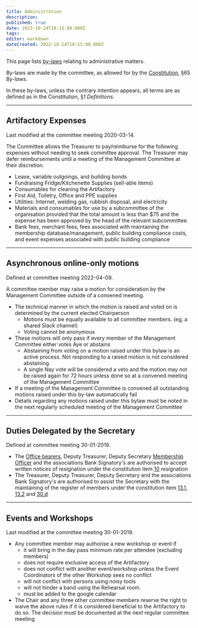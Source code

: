 ```yaml
---
title: Administration
description:
published: true
date: 2022-10-24T18:15:00.000Z
tags:
editor: markdown
dateCreated: 2022-10-24T18:15:00.000Z
---
```


This page lists [by-laws](/docs/policies/bylaws) relating to administrative matters.

By-laws are made by the committee, as allowed for by the [Constitution](/constitution), §65 *By-laws*.

In these by-laws, unless the contrary intention appears, all terms are as defined as in the Constitution, §1 *Definitions*.

------------------------------------------------------------------------

## Artifactory Expenses

Last modified at the committee meeting 2020-03-14.

The Committee allows the Treasurer to pay/reimburse for the following expenses without needing to seek committee approval. The Treasurer may defer reimbursements until a meeting of the Management Committee at their discretion.

* Lease, variable outgoings, and building bonds
* Fundraising Fridge/Kitchenette Supplies (sell-able items)
* Consumables for cleaning the Artifactory
* First Aid, Toiletry, Office and PPE supplies
* Utilities: Internet, welding gas, rubbish disposal, and electricity
* Materials and consumables for use by a subcommittee of the organisation provided that the total amount is less than \$75 and the expense has been approved by the head of the relevant subcommittee.
* Bank fees, merchant fees, fees associated with maintaining the membership database/management, public building compliance costs, and event expenses associated with public building compliance

------------------------------------------------------------------------

## Asynchronous online-only motions

Defined at committee meeting 2022-04-09.

A committee member may raise a motion for consideration by the Management Committee outside of a convened meeting.

* The technical manner in which the motion is raised and voted on is determined by the current elected Chairperson
  * Motions must be equally available to all committee members. (eg, a shared Slack channel)
  * Voting cannot be anonymous
* These motions will only pass if every member of the Management Committee either votes Aye or abstains
  * Abstaining from voting on a motion raised under this bylaw is an active process. Not responding to a raised motion is not considered abstaining.
  * A single Nay vote will be considered a veto and the motion may not be raised again for 72 hours unless done so at a convened meeting of the Management Committee
* If a meeting of the Management Committee is convened all outstanding motions raised under this by-law automatically fail
* Details regarding any motions raised under this bylaw must be noted in the next regularly scheduled meeting of the Management Committee

------------------------------------------------------------------------

## Duties Delegated by the Secretary

Defined at committee meeting 30-01-2019.

* The [Office bearers](constitution#committee_members), Deputy Treasurer, Deputy Secretary [Membership Officer](/committee/committeerulings#membership_officer_s) and the associations Bank Signatory's are authorised to accept written notices of resignation under the constitution item [10](/constitution#resignation) resignation
* The Treasurer, Deputy Treasurer, Deputy Secretary and the associations Bank Signatory's are authorised to assist the Secretary with the maintaining of the register of members under the constitution item [13.1, 13.2](/constitution#register_of_members) and [30.d](/constitution#secretary)

------------------------------------------------------------------------

## Events and Workshops

Last modified at the committee meeting 30-01-2019.

* Any committee member may authorise a new workshop or event if
  * it will bring in the day pass minimum rate per attendee (excluding members)
  * does not require exclusive access of the Artifactory
  * does not conflict with another event/workshop unless the Event Coordinators of the other Workshop sees no conflict
  * will not conflict with persons using noisy tools
  * will not hinder a band using the Rehearsal room.
  * must be added to the google calendar
* The Chair and any three other committee members reserve the right to waive the above rules if it is considered beneficial to the Artifactory to do so. The decision must be documented at the next regular committee meeting
